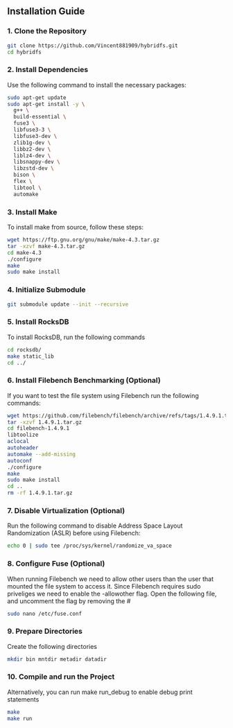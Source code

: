 ## Installation Guide

### 1. Clone the Repository
````bash
git clone https://github.com/Vincent881909/hybridfs.git
cd hybridfs
````

### 2. Install Dependencies

Use the following command to install the necessary packages:

```bash
sudo apt-get update
sudo apt-get install -y \
  g++ \
  build-essential \
  fuse3 \
  libfuse3-3 \
  libfuse3-dev \
  zlib1g-dev \
  libbz2-dev \
  liblz4-dev \
  libsnappy-dev \
  libzstd-dev \
  bison \
  flex \
  libtool \
  automake
  ```

 ### 3. Install Make
 To install make from source, follow these steps:
 ````bash
wget https://ftp.gnu.org/gnu/make/make-4.3.tar.gz
tar -xzvf make-4.3.tar.gz
cd make-4.3
./configure
make
sudo make install
````

### 4. Initialize Submodule
````bash
git submodule update --init --recursive
````
### 5. Install RocksDB
To install RocksDB, run the following commands
````bash
cd rocksdb/
make static_lib
cd ../
````

### 6. Install Filebench Benchmarking (Optional)
If you want to test the file system using Filebench run the following commands:
````bash
wget https://github.com/filebench/filebench/archive/refs/tags/1.4.9.1.tar.gz
tar -xzvf 1.4.9.1.tar.gz
cd filebench-1.4.9.1
libtoolize
aclocal
autoheader
automake --add-missing
autoconf
./configure
make
sudo make install
cd ..
rm -rf 1.4.9.1.tar.gz
````

### 7. Disable Virtualization (Optional)
Run the following command to disable Address Space Layout Randomization (ASLR) before using Filebench:
````bash
echo 0 | sudo tee /proc/sys/kernel/randomize_va_space
````

### 8. Configure Fuse (Optional)
When running Filebench we need to allow other users than the user that mounted the file system to access it. Since Filebench requires sudo priveliges we need to enable the -allowother flag.
Open the following file, and uncomment the flag by removing the #
````bash
sudo nano /etc/fuse.conf
````

### 9. Prepare Directories
Create the following directories
````bash
mkdir bin mntdir metadir datadir
````
### 10. Compile and run the Project
Alternatively, you can run make run_debug to enable debug print statements
```bash
make
make run
````

 
